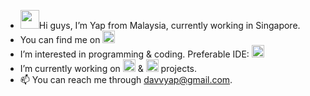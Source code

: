 - <img src="https://c.tenor.com/z2xJqhCpneIAAAAM/wave-hand.gif" width="30" height="30" />Hi guys, I’m Yap from Malaysia, currently working in Singapore.
- You can find me on <a href=https://www.linkedin.com/in/davidyap07/> <img src="https://www.citypng.com/public/uploads/preview/hd-linkedin-official-logo-transparent-background-31623962207jz85kqlqot.png" height="20" /> </a>
- I’m interested in programming & coding. Preferable IDE: <img src="https://img.shields.io/badge/Visual_Studio_Code-0078D4?style=for-the-badge&logo=visual%20studio%20code&logoColor=white" height="20" />
- I’m currently working on <img src="https://img.shields.io/badge/Python-FFD43B?style=for-the-badge&logo=python&logoColor=blue" height="20"> & <img src="https://img.shields.io/badge/JavaScript-323330?style=for-the-badge&logo=javascript&logoColor=F7DF1E" height="20"> projects.
- 📫 You can reach me through davvyap@gmail.com.

<!---
davvYap/davvYap is a ✨ special ✨ repository because its `README.md` (this file) appears on your GitHub profile.
You can click the Preview link to take a look at your changes.
--->
